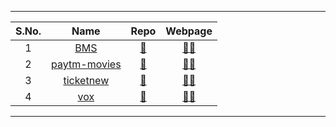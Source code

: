 ***
| S.No. | Name  | Repo | Webpage |
| :---:   | :-: |  :-: |  :-: | 
| 1 | [BMS](https://github.com/ravana69/bms/compare/main...HedCET:bms:main) | [🔗](https://github.com/ravana69/bms/) | [🐱‍👤](https://flatgithub.com/ravana69/bms/) |
| 2 | [paytm-movies](https://github.com/ravana69/paytm-movies/compare/main...HedCET:paytm-movies:main) | [🔗](https://github.com/ravana69/paytm-movies/) | [🐱‍👤](https://flatgithub.com/ravana69/bms/) |
| 3 | [ticketnew](https://github.com/ravana69/ticketnew/compare/main...smlcodes:ticketnew:main) | [🔗](https://github.com/ravana69/ticketnew/) | [🐱‍👤](https://flatgithub.com/ravana69/bms/) |
| 4 | [vox](https://github.com/ravana69/vox/compare/main...smlcodes:vox:main) | [🔗](https://github.com/ravana69/vox/) | [🐱‍👤](https://flatgithub.com/ravana69/bms/) |
***
